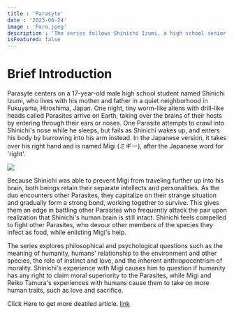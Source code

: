 ```yaml
---
title : 'Parasyte'
date : '2023-06-24'
image : 'Para.jpeg'
description : 'The series follows Shinichi Izumi, a high school senior who is the victim of a failed attempt by a parasyte organism to take over his brain. Instead of burrowing into his brain, the parasyte landed in his hand and matured partially up his arm.'
isFeatured: false
---
```



# Brief Introduction


Parasyte centers on a 17-year-old male high school student named Shinichi Izumi, who lives with his mother and father in a quiet neighborhood in Fukuyama, Hiroshima, Japan. One night, tiny worm-like aliens with drill-like heads called Parasites arrive on Earth, taking over the brains of their hosts by entering through their ears or noses. One Parasite attempts to crawl into Shinichi's nose while he sleeps, but fails as Shinichi wakes up, and enters his body by burrowing into his arm instead. In the Japanese version, it takes over his right hand and is named Migi (ミギー), after the Japanese word for 'right'.

![](/images/posts/getting-fifthteen/Para2.jpeg)

Because Shinichi was able to prevent Migi from traveling further up into his brain, both beings retain their separate intellects and personalities. As the duo encounters other Parasites, they capitalize on their strange situation and gradually form a strong bond, working together to survive. This gives them an edge in battling other Parasites who frequently attack the pair upon realization that Shinichi's human brain is still intact. Shinichi feels compelled to fight other Parasites, who devour other members of the species they infect as food, while enlisting Migi's help.

The series explores philosophical and psychological questions such as the meaning of humanity, humans' relationship to the environment and other species, the role of instinct and love, and the inherent anthropocentrism of morality. Shinichi's experience with Migi causes him to question if humanity has any right to claim moral superiority to the Parasites, while Migi and Reiko Tamura's experiences with humans cause them to take on more human traits, such as love and sacrifice.

Click Here to get more deatiled article. [link](https://en.wikipedia.org/wiki/Parasyte)
